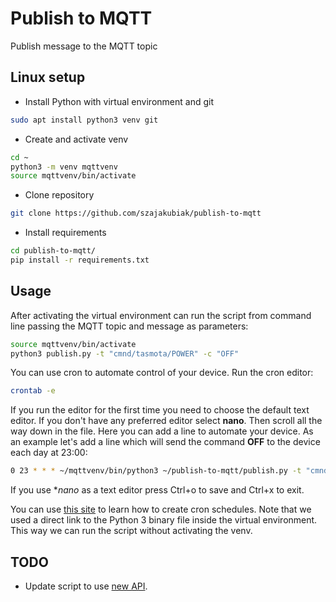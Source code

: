 # Publish to MQTT
Publish message to the MQTT topic

## Linux setup
* Install Python with virtual environment and git
``` bash
sudo apt install python3 venv git
```

* Create and activate venv
``` bash
cd ~
python3 -m venv mqttvenv
source mqttvenv/bin/activate
```

* Clone repository
``` bash
git clone https://github.com/szajakubiak/publish-to-mqtt
```

* Install requirements
``` bash
cd publish-to-mqtt/
pip install -r requirements.txt
```

## Usage
After activating the virtual environment can run the script from command line passing the MQTT topic and message as parameters:
``` bash
source mqttvenv/bin/activate
python3 publish.py -t "cmnd/tasmota/POWER" -c "OFF"
```

You can use cron to automate control of your device. Run the cron editor:
``` bash
crontab -e
```

If you run the editor for the first time you need to choose the default text editor. If you don't have any preferred editor select **nano**. Then scroll all the way down in the file. Here you can add a line to automate your device. As an example let's add a line which will send the command **OFF** to the device each day at 23:00:
``` bash
0 23 * * * ~/mqttvenv/bin/python3 ~/publish-to-mqtt/publish.py -t "cmnd/tasmota/POWER" -c "OFF"
```

If you use **nano* as a text editor press Ctrl+o to save and Ctrl+x to exit.

You can use [this site](https://crontab.guru/) to learn how to create cron schedules. Note that we used a direct link to the Python 3 binary file inside the virtual environment. This way we can run the script without activating the venv.

## TODO
* Update script to use [new API](https://eclipse.dev/paho/files/paho.mqtt.python/html/migrations.html).
